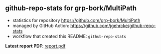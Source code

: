 ## github-repo-stats for grp-bork/MultiPath

- statistics for repository https://github.com/grp-bork/MultiPath
- managed by GitHub Action: https://github.com/jgehrcke/github-repo-stats
- workflow that created this README: `github-repo-stats`

**Latest report PDF**: [report.pdf](https://github.com/grp-bork/MultiPath/raw/github-repo-stats/grp-bork/MultiPath/latest-report/report.pdf)

